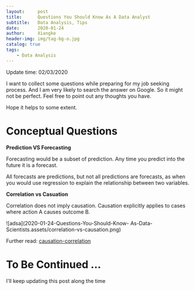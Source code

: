 ```yaml
---
layout:     post
title:      Questions You Should Know As A Data Analyst
subtitle:   Data Analysis, Tips
date:       2020-01-24
author:     Xiangke
header-img: img/tag-bg-o.jpg
catalog: true
tags:
    - Data Analysis
---
```




Update time: 02/03/2020



I want to collect some questions while preparing for my job seeking process. And I am very likely to search the answer on Google. So it might not be perfect. Feel free to point out any thoughts you have.

Hope it helps to some extent.



# Conceptual Questions

**Prediction VS Forecasting**

Forecasting would be a subset of prediction. Any time you predict into the future it is a forecast. 

All forecasts are predictions, but not all predictions are forecasts, as when you would use regression to explain the relationship between two variables.

**Correlation vs Casuation**

Correlation does not imply causation. Causation explicitly applies to cases where action A causes outcome B.

![adsa](2020-01-24-Questions-You-Should-Know- As-Data-Scientists.assets/correlation-vs-causation.png)



Further read: [causation-correlation](https://amplitude.com/blog/2017/01/19/causation-correlation)





# To Be Continued ...

I'll keep updating this post along the time

